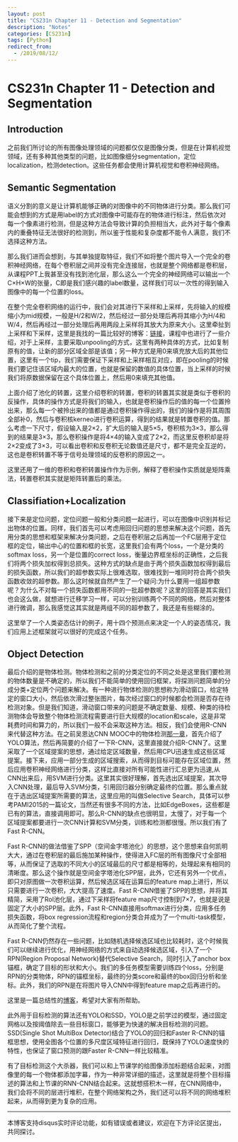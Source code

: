 ```yaml
---
layout: post
title: "CS231n Chapter 11 - Detection and Segmentation"
description: "Notes"
categories: [CS231n]
tags: [Python]
redirect_from:
  - /2019/08/12/
---
```


# CS231n Chapter 11 - Detection and Segmentation    

## Introduction  

之前我们所讨论的所有图像处理领域的问题都仅仅是图像分类，但是在计算机视觉领域，还有多种其他类型的问题，比如图像细分segmentation，定位localization，检测detection。这些任务都会使用计算机视觉和卷积神经网络。  

## Semantic Segmentation  

语义分割的意义是让计算机能够正确的对图像中的不同物体进行分类。那么我们可能会想到的方式是用label的方式对图像中可能存在的物体进行标注，然后依次对每一个像素进行检测，但是这种方法会导致计算的负担相当大，此外对于每个像素内的重叠特征无法很好的检测到，所以鉴于性能和复杂度都不能令人满意，我们不选择这种方法。  

那么我们进而会想到，与其单独提取特征，我们不如将整个图片导入一个完全的卷积神经网络，在每个卷积层之间并没有完全连接层，也就是整个网络都是卷积层，从课程PPT上我甚至没有找到池化层，那么这么一个完全的神经网络可以输出一个C×H×W的张量，C即是我们感兴趣的label数量，这样我们可以一次性的得到输入图像中的每一个位置的loss。  

在整个完全卷积网络的运行中，我们会对其进行下采样和上采样，先将输入的规模缩小为mid规模，一般是H/2和W/2，然后经过一部分处理后再将其缩小为H/4和W/4，然后再经过一部分处理后再用两段上采样将其放大为原来大小。这里牵扯到上采样和下采样，这里是我找的一篇比较好的博客：[链接](https://blog.csdn.net/stf1065716904/article/details/78450997)，课程中也进行了一些介绍，对于上采样，主要采取unpooling的方式，这里有两种具体的方式，比如复制原有的值，让新的部分区域全部是该值；另一种方式是用0来填充放大后的其他位置，这里有一个tip，我们需要保证下采样和上采样相互对应，即在pooling的时候我们要记住该区域内最大的位置，也就是保留的数值的具体位置，当上采样的时候我们将原数据保留在这个具体位置上，然后用0来填充其他值。  

上面介绍了池化的转置，这里介绍卷积的转置，卷积的转置其实就是类似于卷积的反操作，具体的操作方式是将我们的输入，也就是卷积操作后的值的每一个位置拎出来，那么每一个被拎出来的值都是通过卷积操作得出的，我们的操作是将其周围全部补0，然后与卷积核kerneo进行卷积运算，得到的结果就是转置卷积的值。那么考虑一下尺寸，假设输入是2×2，扩大后的输入是5×5，卷积核为3×3，那么得到的结果是3×3，那么卷积操作是将4×4的输入变成了2×2，而这里反卷积却是将2×2变成了3×3，可以看出卷积和反卷积无论数值还是尺寸，都不是完全互逆的，这也是卷积转置不等于信号处理领域的反卷积的原因之一。  

这里还用了一维的卷积和卷积转置操作作为示例，解释了卷积操作实质就是矩阵乘法，转置卷积其实就是矩阵转置后的乘法。  

## Classifiation+Localization  

接下来是定位问题，定位问题一般和分类问题一起进行，可以在图像中识别并标记出物体的位置。同样，我们首先可以考虑用回归问题的思想来解决这个问题，首先用分类的思想和框架来解决分类问题，之后在卷积层之后再加一个FC层用于定位框的定位，输出中心的位置和框的长宽，这里我们会有两个loss，一个是分类的softmax loss，另一个是位置的correct loss，衡量边界框坐标的正确性，之后我们将两个损失加权得到总损失。这种方式的缺点是由于两个损失函数加权得到最后的损失函数，所以我们的超参数实际上很难选取，很难找到一堆同时符合两个损失函数收敛的超参数。那么这时候就自然产生了一个疑问:为什么要用一组超参数呢？为什么不对每一个损失函数都用不同的一批超参数呢？这里的回答是其实我们也会这么做，就想进行迁移学习一样，可以分别训练两个不同的网络，然后对整体进行微调，那么我感觉这其实就是两组不同的超参数了，我还是有些糊涂的。  

这里举了一个人类姿态估计的例子，用十四个预测点来决定一个人的姿态情况，我们应用上述框架就可以很好的完成这个任务。  

## Object Detection  

最后介绍的是物体检测。物体检测和之前的分类定位的不同之处是这里我们要检测的物体数量是不确定的，所以我们不能简单的使用回归框架，将探测问题简单的分成分类+定位两个问题来解决。有一种进行物体检测的思想称为滑动窗口，给定特定的窗口大小，然后依次滑过整张图片，每次经过窗口的时候都会检测是否存在待检测对象。但是我们知道，滑动窗口带来的问题是不确定数量、规模、种类的待检测物体会导致整个物体检测流程需要进行巨大规模的location和scale，这是非常耗费时间和算力的，所以我们一般不会采取这种方法。相反，我们会使用R-CNN来代替这种方法。在之前吴恩达CNN MOOC中的物体检测[那一章](http://justin-yu.me/blog/2019/07/01/Convolutional-Neural-Networks-Chapter-3/)，首先介绍了YOLO算法，然后再简要的介绍了一下R-CNN，这里直接就介绍R-CNN了。这里采取了一个区域提案的思想，通过给定区域数量，然后用CPU迅速生成这些区域提案。接下来，应用一部分生成的区域搜索，从而得到目标可能存在区域位置，然后应用卷积神经网络进行分类，这样比直接对所有可能性进行汇总更为迅速,从CNN出来后，用SVM进行分类。这里其实很好理解，首先选出区域提案，其次导入CNN处理，最后导入SVM分类，引用回归器分别确定最终的位置。那么重点就在于选出区域提案所需要的算法，这里应用的叫做Selective Search，具体可以参考PAMI2015的一篇论文，当然还有很多不同的方法，比如EdgeBoxes，这些都是已有的算法，直接调用即可。那么R-CNN的缺点也很明显，太慢了，对于每一个区域提案都要进行一次CNN计算和SVM分类，训练和检测都很慢。所以我们有了Fast R-CNN。  

Fast R-CNN的做法借鉴了SPP（空间金字塔池化）的思想，这个思想来自何凯明大大，通过在卷积层的最后施加某种操作，使得进入FC层的所有图像尺寸全部相等，从而保证了选取的不同大小的区域最后的尺寸都是相等的，处理起来有相同的清晰度。那么这个操作就是空间金字塔池化SPP层，此外，它还有另外一个优点，即只对原图做一次卷积运算，然后候选区域在运算后的feature map上进行，所以只需要进行一次卷积，大大提高了速度。Fast R-CNN借鉴了SPP的思想，并将其精简，采用了Rol池化层，通过下采样将feature map尺寸控制到7×7，也就是说是固定了大小的SPP层。此外，Fast R-CNN直接用softmax进行分类，应用多任务损失函数，将box regression流程和region分类合并成为了一个multi-task模型，从而简化了整个流程。  

Fast R-CNN仍然存在一些问题，比如随机选择候选区域也比较耗时，这个时候我们可以继续进行优化，用神经网络的方式来自动选择候选区域，引入了一个RPN(Region Proposal Network)替代Selective Search，同时引入了anchor box锚框，确定了目标的形状和大小。我们的多任务模型需要训练四个loss，分别是RPN的分类物体，RPN的锚框坐标，最终的分类score和最终的box回归分析和坐标。此外，我们的RPN是在将图片导入CNN中得到feature map之后再进行的。  

这里是一篇总结性的[博客](https://cloud.tencent.com/developer/news/281788)，希望对大家有所帮助。  

此外用于目标检测的算法还有YOLO和SSD，YOLO是之前学过的模型，通过固定网格以及按阈值除去一些目标窗口，能够更为快速的解决目标检测的问题。SSD(Single Shot MultiBox Detector)结合了YOLO的回归和Faster R-CNN的锚框思想，使用全图各个位置的多尺度区域特征进行回归，既保持了YOLO速度快的特性，也保证了窗口预测的跟Faster R-CNN一样比较精准。  

有了目标检测这个大杀器，我们可以和上节课学的给图像添加标题结合起来，对图像里的每一个物体都添加字幕，作为一种非常详细的描述，这里就是将整个目标描述的算法和上节课的RNN-CNN结合起来。这就想搭积木一样，在CNN网络中，我们会将不同的层进行堆积，在整个网络架构之外，我们还可以将不同的网络堆积起来，从而得到更为复杂的应用。  



---
本博客支持disqus实时评论功能，如有错误或者建议，欢迎在下方评论区提出，共同探讨。  
